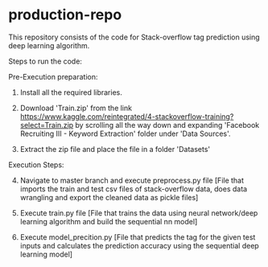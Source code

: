 # production-repo
This repository consists of the code for Stack-overflow tag prediction using deep learning algorithm.

Steps to run the code:

Pre-Execution preparation:

1. Install all the required libraries.

2. Download 'Train.zip' from the link https://www.kaggle.com/reintegrated/4-stackoverflow-training?select=Train.zip by scrolling all the way down and expanding 'Facebook Recruiting III - Keyword Extraction' folder under 'Data Sources'.

3. Extract the zip file and place the file in a folder 'Datasets'


Execution Steps:

4. Navigate to master branch and execute preprocess.py file [File that imports the train and test csv files of stack-overflow data, does data wrangling and export the cleaned data as pickle files]

5. Execute train.py file [File that trains the data using neural network/deep learning algorithm and build the sequential nn model]

6. Execute model_precition.py [File that predicts the tag for the given test inputs and calculates the prediction accuracy using the sequential deep learning model]
